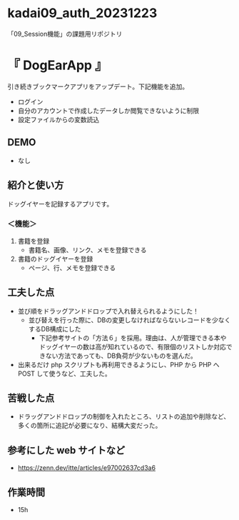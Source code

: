 # kadai09_auth_20231223
「09_Session機能」の課題用リポジトリ

# 『 DogEarApp 』
引き続きブックマークアプリをアップデート。下記機能を追加。
- ログイン
- 自分のアカウントで作成したデータしか閲覧できないように制限
- 設定ファイルからの変数読込

## DEMO
- なし

## 紹介と使い方
ドッグイヤーを記録するアプリです。

### ＜機能＞
1. 書籍を登録
   - 書籍名、画像、リンク、メモを登録できる
2. 書籍のドッグイヤーを登録
   - ページ、行、メモを登録できる

## 工夫した点
- 並び順をドラッグアンドドロップで入れ替えられるようにした！
  - 並び替えを行った際に、DBの変更しなければならないレコードを少なくするDB構成にした
    - 下記参考サイトの「方法６」を採用。理由は、人が管理できる本やドッグイヤーの数は高が知れているので、有限個のリストしか対応できない方法であっても、DB負荷が少ないものを選んだ。
- 出来るだけ php スクリプトも再利用できるようにし、PHP から PHP へ POST して使うなど、工夫した。

## 苦戦した点
- ドラッグアンドドロップの制御を入れたところ、リストの追加や削除など、多くの箇所に追記が必要になり、結構大変だった。

## 参考にした web サイトなど
- https://zenn.dev/itte/articles/e97002637cd3a6

## 作業時間
- 15h